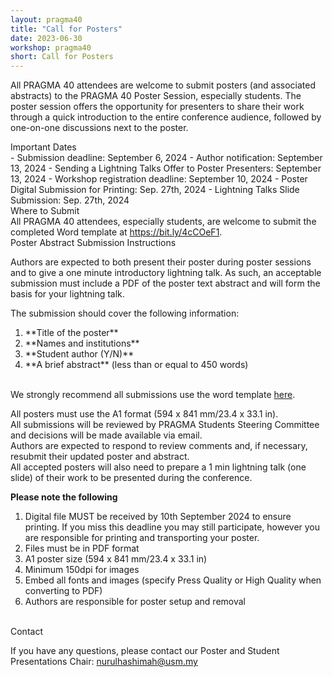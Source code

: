 ```yaml
---
layout: pragma40
title: "Call for Posters"
date: 2023-06-30
workshop: pragma40
short: Call for Posters
---
```


All PRAGMA 40 attendees are welcome to submit posters (and associated
abstracts) to the PRAGMA 40 Poster Session, especially students. The poster
session offers the opportunity for presenters to share their work through a
quick introduction to the entire conference audience, followed by one-on-one
discussions next to the poster.

<div class="border40">Important Dates</div>
- Submission deadline: September 6, 2024
- Author notification: September 13, 2024
- Sending a Lightning Talks Offer to Poster Presenters:  September 13, 2024
- Workshop registration deadline: September 10, 2024
- Poster Digital Submission for Printing: Sep. 27th, 2024
- Lightning Talks Slide Submission: Sep. 27th, 2024

<br>

<div class="border40">Where to Submit</div>
All PRAGMA 40 attendees, especially students, are welcome to submit the
completed Word template at <a href="https://bit.ly/4cCOeF1">https://bit.ly/4cCOeF1</a>.

<div class="border40">Poster Abstract Submission Instructions</div>

Authors are expected to both present their poster during poster sessions and
to give a one minute introductory lightning talk. As such, an acceptable
submission must include a PDF of the poster text abstract and will form the
basis for your lightning talk.

The submission should cover the following information:

<ol>
<li>**Title of the poster**</li>
<li>**Names and institutions**</li>
<li>**Student author (Y/N)**</li>
<li>**A brief abstract** (less than or equal to 450 words)</li>
</ol>

<br>
We strongly recommend all submissions use the word template
<a href="/images/pragma40/PRAGMA40 Poster Abstract Template.docx">here</a>.<br>

All posters must use the A1 format (594 x 841 mm/23.4 x 33.1 in).<br>
All submissions will be reviewed by PRAGMA Students Steering Committee and
decisions will be made available via email.<br>
Authors are expected to respond to review comments and, if necessary, resubmit
their updated poster and abstract.<br>
All accepted posters will also need to prepare a 1 min lightning talk (one
slide) of their work to be presented during the conference.<br>

<b>Please note the following</b>

<ol>
<li>Digital file MUST be received by 10th September 2024 to ensure
printing. If you miss this deadline you may still participate, however you are
responsible for printing and transporting your poster.</li>
<li>Files must be in PDF format</li>
<li>A1 poster size (594 x 841 mm/23.4 x 33.1 in)</li>
<li>Minimum 150dpi for images</li>
<li>Embed all fonts and images (specify Press Quality or High Quality when converting to PDF)</li>
<li>Authors are responsible for poster setup and removal</li>
</ol>
<br>

<!--
<div class="border40">Proceedings</div>

Accepted authors are required to submit a short paper (4-page maximum), related to your poster, according to the <a href="https://www.ieee.org/conferences/publishing/templates.html">IEEE template</a> (in A4-size). The short paper will be published as PRAGMA proceeding at the end of the year 2020.

Please submit the short paper in PDF format through [EasyChair](https://easychair.org/conferences/?conf=pragma40) after acceptance notification. Please select the "Proceedings" track. -->

<div class="border40">Contact</div>

If you have any questions, please contact our Poster and Student Presentations
Chair: <a href="mailto:nurulhashimah@usm.my">nurulhashimah@usm.my</a>

